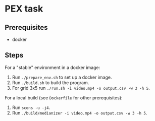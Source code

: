# PEX task

## Prerequisites
  * docker

## Steps

For a "stable" environment in a docker image:
  1. Run `./prepare_env.sh` to set up a docker image.
  1. Run `./build.sh` to build the program.
  1. For grid 3x5 run `./run.sh -i video.mp4 -o output.csv -w 3 -h 5`.

For a local build (see `Dockerfile` for other prerequisites):
  1. Run `scons -u -j4`.
  1. Run `./build/medianizer -i video.mp4 -o output.csv -w 3 -h 5`.
